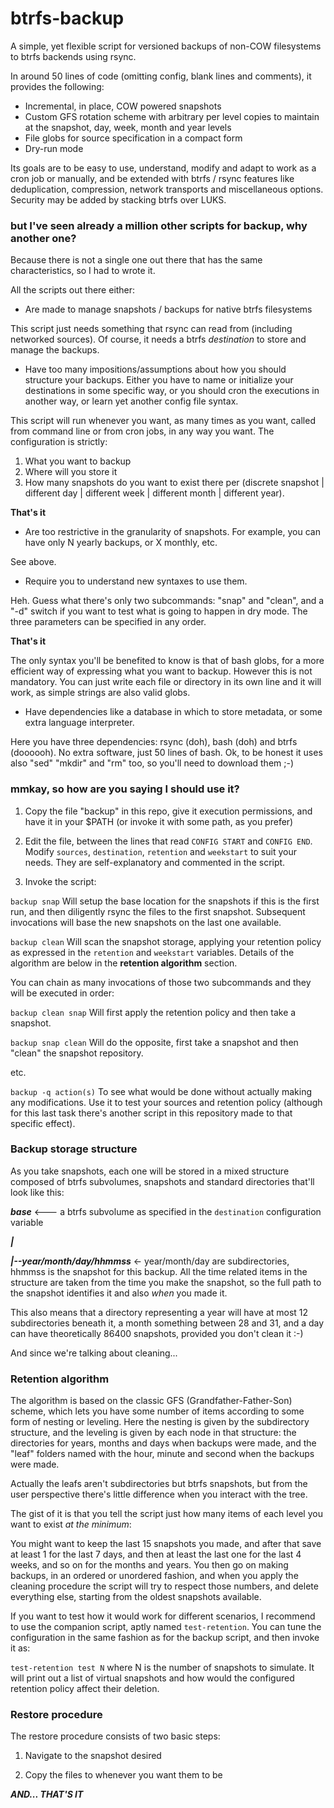 # btrfs-backup
A simple, yet flexible script for versioned backups of non-COW filesystems to btrfs backends using rsync.

In around 50 lines of code (omitting config, blank lines and comments), it provides the following:

* Incremental, in place, COW powered snapshots
* Custom GFS rotation scheme with arbitrary per level copies to maintain at the snapshot, day, week, month and year levels
* File globs for source specification in a compact form
* Dry-run mode

Its goals are to be easy to use, understand, modify and adapt to work as a cron job or manually, and be extended with btrfs / rsync features like deduplication, compression, network transports and miscellaneous options. Security may be added by stacking btrfs over LUKS.


### but I've seen already a million other scripts for backup, why another one?
Because there is not a single one out there that has the same characteristics, so I had to wrote it.

All the scripts out there either:
* Are made to manage snapshots / backups for native btrfs filesystems

This script just needs something that rsync can read from (including networked sources). Of course, it needs a btrfs *destination* to store and manage the backups.

* Have too many impositions/assumptions about how you should structure your backups. Either you have to name or initialize your destinations in some specific way, or you should cron the executions in another way, or learn yet another config file syntax. 

This script will run whenever you want, as many times as you want, called from command line or from cron jobs, in any way you want. The configuration is strictly:

1) What you want to backup
2) Where will you store it
3) How many snapshots do you want to exist there per (discrete snapshot | different day | different week | different month | different year).

**That's it**

* Are too restrictive in the granularity of snapshots. For example, you can have only N yearly backups, or X monthly, etc.

See above.

* Require you to understand new syntaxes to use them.

Heh. Guess what there's only two subcommands: "snap" and "clean", and a "-d" switch if you want to test what is going to happen in dry mode. The three parameters can be specified in any order.

**That's it**

The only syntax you'll be benefited to know is that of bash globs, for a more efficient way of expressing what you want to backup. However this is not mandatory. You can just write each file or directory in its own line and it will work, as simple strings are also valid globs.

* Have dependencies like a database in which to store metadata, or some extra language interpreter.

Here you have three dependencies: rsync (doh), bash (doh) and btrfs (doooooh). No extra software, just 50 lines of bash. Ok, to be honest it uses also "sed" "mkdir" and "rm" too, so you'll need to download them ;-)

### mmkay, so how are you saying I should use it?
1) Copy the file "backup" in this repo, give it execution permissions, and have it in your $PATH (or invoke it with some path, as you prefer)

2) Edit the file, between the lines that read ```CONFIG START``` and ```CONFIG END```. Modify ```sources```, ```destination```, ```retention``` and ```weekstart``` to suit your needs. They are self-explanatory and commented in the script.

3) Invoke the script:

```backup snap```
Will setup the base location for the snapshots if this is the first run, and then diligently rsync the files to the first snapshot. Subsequent invocations will base the new snapshots on the last one available.

```backup clean```
Will scan the snapshot storage, applying your retention policy as expressed in the ```retention``` and ```weekstart``` variables. Details of the algorithm are below in the **retention algorithm** section.

You can chain as many invocations of those two subcommands and they will be executed in order:

```backup clean snap```
Will first apply the retention policy and then take a snapshot.

```backup snap clean```
Will do the opposite, first take a snapshot and then "clean" the snapshot repository.

etc.

```backup -q action(s)```
To see what would be done without actually making any modifications. Use it to test your sources and retention policy (although for this last task there's another script in this repository made to that specific effect).

### Backup storage structure
As you take snapshots, each one will be stored in a mixed structure composed of btrfs subvolumes, snapshots and standard directories that'll look like this:

***base***    <--- a btrfs subvolume as specified in the ```destination``` configuration variable

***|***

***|--year/month/day/hhmmss*** <- year/month/day are subdirectories, hhmmss is the snapshot for this backup. All the time related items in the structure are taken from the time you make the snapshot, so the full path to the snapshot identifies it and also *when* you made it.

This also means that a directory representing a year will have at most 12 subdirectories beneath it, a month something between 28 and 31, and a day can have theoretically 86400 snapshots, provided you don't clean it :-)

And since we're talking about cleaning...

### Retention algorithm
The algorithm is based on the classic GFS (Grandfather-Father-Son) scheme, which lets you have some number of items according to some form of nesting or leveling. Here the nesting is given by the subdirectory structure, and the leveling is given by each node in that structure: the directories for years, months and days when backups were made, and the "leaf" folders named with the hour, minute and second when the backups were made.

Actually the leafs aren't subdirectories but btrfs snapshots, but from the user perspective there's little difference when you interact with the tree.

The gist of it is that you tell the script just how many items of each level you want to exist *at the minimum*:

You might want to keep the last 15 snapshots you made, and after that save at least 1 for the last 7 days, and then at least the last one for the last 4 weeks, and so on for the months and years. You then go on making backups, in an ordered or unordered fashion, and when you apply the cleaning procedure the script will try to respect those numbers, and delete everything else, starting from the oldest snapshots available.

If you want to test how it would work for different scenarios, I recommend to use the companion script, aptly named ```test-retention```. You can tune the configuration in the same fashion as for the backup script, and then invoke it as:

```test-retention test N``` where N is the number of snapshots to simulate. It will print out a list of virtual snapshots and how would the configured retention policy affect their deletion.

### Restore procedure
The restore procedure consists of two basic steps:

1) Navigate to the snapshot desired

2) Copy the files to whenever you want them to be

***AND... THAT'S IT***



